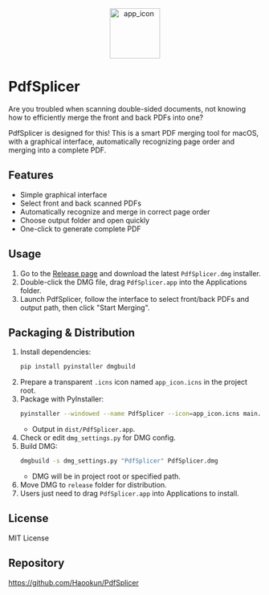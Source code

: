 
<div align="center">
   <img width="100" height="100" alt="app_icon" src="https://github.com/user-attachments/assets/a3f9089a-cf94-43be-b485-f682a43492c6" />
</div>

# PdfSplicer

Are you troubled when scanning double-sided documents, not knowing how to efficiently merge the front and back PDFs into one?

PdfSplicer is designed for this! This is a smart PDF merging tool for macOS, with a graphical interface, automatically recognizing page order and merging into a complete PDF.

## Features
- Simple graphical interface
- Select front and back scanned PDFs
- Automatically recognize and merge in correct page order
- Choose output folder and open quickly
- One-click to generate complete PDF

## Usage
1. Go to the [Release page](https://github.com/Haookun/PdfSplicer/releases) and download the latest `PdfSplicer.dmg` installer.
2. Double-click the DMG file, drag `PdfSplicer.app` into the Applications folder.
3. Launch PdfSplicer, follow the interface to select front/back PDFs and output path, then click "Start Merging".

## Packaging & Distribution
1. Install dependencies:
   ```bash
   pip install pyinstaller dmgbuild
   ```
2. Prepare a transparent `.icns` icon named `app_icon.icns` in the project root.
3. Package with PyInstaller:
   ```bash
   pyinstaller --windowed --name PdfSplicer --icon=app_icon.icns main.py
   ```
   - Output in `dist/PdfSplicer.app`.
4. Check or edit `dmg_settings.py` for DMG config.
5. Build DMG:
   ```bash
   dmgbuild -s dmg_settings.py "PdfSplicer" PdfSplicer.dmg
   ```
   - DMG will be in project root or specified path.
6. Move DMG to `release` folder for distribution.
7. Users just need to drag `PdfSplicer.app` into Applications to install.

## License
MIT License

## Repository
https://github.com/Haookun/PdfSplicer
